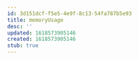 ```yaml
---
id: 3d151dcf-f5e5-4e9f-8c13-54fa787b5e93
title: memoryUsage
desc: ''
updated: 1618573905146
created: 1618573905146
stub: true
---
```


